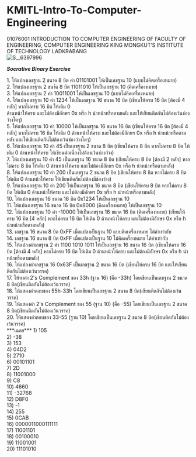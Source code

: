 # KMITL-Intro-To-Computer-Engineering
01076001 INTRODUCTION TO COMPUTER ENGINEERING OF
FACULTY OF ENGINEERING, COMPUTER ENGINEERING
KING MONGKUT’S INSTITUTE OF TECHNOLOGY LADKRABANG
<br/>
![S__6397996](https://user-images.githubusercontent.com/83394467/204060242-f22f6e4c-d645-4841-941d-8bb11fe02423.jpg)

***Socrative Binary Exercise***
<p>1. ให้แปลงเลขฐาน 2 ขนาด 8 บิต ค่า 01101001 ให้เป็นเลขฐาน 10 (แบบไม่คิดเครื่องหมาย)<br>
2. ให้แปลงเลขฐาน 2 ขนา่ด 8 บิต 11011010 ให้เป็นเลขฐาน 10 (คิดเครื่องหมาย)<br>
3. ให้แปลงเลขฐาน 2 ค่า 10011001 ให้เป็นเลขฐาน 10 (แบบไม่คิดเครื่องหมาย)<br>
4. ให้แปลงเลขฐาน 10 ค่า 1234 ให้เป็นเลขฐาน 16 ขนาด 16 บิต
(เขียนให้ครบ 16 บิต [ต้องมี 4 หลัก] หากไม่ครบ 16 บิต ให้เติม 0 <br>
ด้านหน้าให้ครบ และไม่ต้องมีอักษร 0x หรือ h นำหน้าหรือตามหลัง และให้เขียนติดกันไม่ต้องเว้นช่องว่างใดๆ)<br>
5. ให้แปลงเลขฐาน 10 ค่า 10000 ให้เป็นเลขฐาน 16 ขนาด 16 บิต
(เขียนให้ครบ 16 บิต [ต้องมี 4 หลัก] หากไม่ครบ 16 บิต ให้เติม 0 ด้านหน้าให้ครบ 
และไม่ต้องมีอักษร 0x หรือ h นำหน้าหรือตามหลัง และให้เขียนติดกันไม่ต้องเว้นช่องว่างใดๆ)<br>
6. ให้แปลงเลขฐาน 10 ค่า 45 เป็นเลขฐาน 2 ขนาด 8 บิต  
(เขียนให้ครบ 8 บิต หากไม่ครบ 8 บิต ให้เติม 0 ด้านหน้าให้ครบ ให้เขียนต่อเนื่องไม่ต้องเว้นช่องว่าง)<br>
7. ให้แปลงเลขฐาน 10 ค่า 45 เป็นเลขฐาน 16 ขนาด 8 บิต (เขียนให้ครบ 8 บิต [ต้องมี 2 หลัก]
 หากไม่ครบ 8 บิต ให้เติม 0 ด้านหน้าให้ครบ และไม่ต้องมีอักษร 0x หรือ h นำหน้าหรือตามหลัง)<br>
8. ให้แปลงเลขฐาน 10 ค่า 200 เป็นเลขฐาน 2 ขนาด 8 บิต 
(เขียนให้ครบ 8 บิต หากไม่ครบ 8 บิต ให้เติม 0 ด้านหน้าให้ครบ ให้เขียนติดกันไม่ต้องมีช่องว่าง)<br>
9. ให้แปลงเลขฐาน 10 ค่า 200 ให้เป็นเลขฐาน 16 ขนาด 8 บิต (เขียนให้ครบ 8 บิต 
หากไม่ครบ 8 บิต ให้เติม 0 ด้านหน้าให้ครบ และไม่ต้องมีอักษร 0x หรือ h นำหน้าหรือตามหลัง)<br>
10. ให้แปลงเลขฐาน 16 ขนาด 16 บิต 0x1234 ให้เป็นเลขฐาน 10<br>
11. ให้แปลงเลขฐาน 16 ขนาด 16 บิต 0x8000 (คิดเครื่องหมาย) ให้เป็นเลขฐาน 10<br>
12. ให้แปลงเลขฐาน 10 ค่า -10000 ให้เป็นเลขฐาน 16 ขนาด 16 บิต (คิดเครื่องหมาย)
(เขียนให้ครบ 16 บิต [4 หลัก] หากไม่ครบ 16 บิต ให้เติม 0 ด้านหน้าให้ครบ และไม่ต้องมีอักษร 0x หรือ h 
นำหน้าหรือตามหลัง)<br>
13. เลขฐาน 16 ขนาด 8 บิต 0xFF เมื่อแปลงเป็นฐาน 10 แบบคิดเครื่องหมาย ได้ค่าเท่ากับ<br>
14. เลขฐาน 16 ขนาด 8 บิต 0xFF เมื่อแปลงเป็นฐาน 10 ไม่คิดเครื่องหมาย ได้ค่าเท่ากับ<br>
15. ให้แปลงค่าเลขฐาน 2 ค่า 1100 1010 1011 ให้เป็นเลขฐาน 16 ขนาด 16 บิต
(เขียนให้ครบ 16 บิต [ต้องมี 4 หลัก] หากไม่ครบ 16 บิต ให้เติม 0 ด้านหน้าให้ครบ และไม่ต้องมีอักษร 0x หรือ h 
นำหน้าหรือตามหลัง)<br>
16. ให้แปลงค่าเลขฐาน 16 0x63F เป็๋นเลขฐาน 2 ขนาด 16 บิต (เขียนให้ครบ 16 บิต และให้เขียนติดกันไม่ต้องเว้นวรรค)<br>
17. ให้หาค่า 2's Complement ของ 33h (ฐาน 16) (คือ -33h) 
โดยเขียนเป็นเลขฐาน 2 ขนาด 8 บิต(เขียนติดกันไม่ต้องเว้นวรรค)<br>
18. ให้แสดงคำตอบของ 55h-33h โดยเขียนเป็นเลขฐาน 2 ขนาด 8 บิต(เขียนติดกันไม่ต้องเว้นวรรค)<br>
19. ให้แสดงค่า 2's Complement ของ 55 (ฐาน 10) (คือ -55) โดยเขียนเป็นเลขฐาน 2 
ขนาด 8 บิต(เขียนติดกันไม่ต้องเว้นวรรค)<br>
20. ให้แสดงคำตอบของ 33-55 (ฐาน 10) โดยเขียนเป็นเลขฐาน 2 ขนาด 8 บิต(เขียนติดกันไม่ต้องเว้นวรรค)<br>
***เฉลย***
1) 105<br>
2) -38<br>
3) 153<br>
4) 04D2<br>
5) 2710<br>
6) 00101101<br>
7) 2D<br>
8) 11001000<br>
9) C8<br>
10) 4660<br>
11) -32768<br>
12) D8F0<br>
13) -1<br>
14) 255<br>
15) 0CAB<br>
16) 0000011000111111<br>
17) 11001101<br>
18) 00100010<br>
19) 11001001<br>
20) 11101010<br>
</p>

